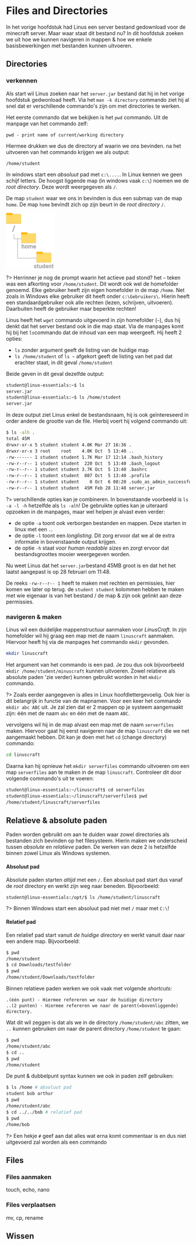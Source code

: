 # Files and Directories
In het vorige hoofdstuk had Linus een server bestand gedownload voor de minecraft server. Maar waar staat dit bestand nu? In dit hoofdstuk zoeken we uit hoe we kunnen navigeren in mappen & hoe we enkele basisbewerkingen met bestanden kunnen uitvoeren.

## Directories

### verkennen
Als start wil Linus zoeken naar het `server.jar` bestand dat hij in het vorige hoofdstuk gedwonload heeft. Via het `man -k directory` commando ziet hij al snel dat er verschillende commando's zijn om met directories te werken.

Het eerste commando dat we bekijken is het `pwd` commando. Uit de manpage van het commando zelf:
```
pwd - print name of current/working directory
```

Hiermee drukken we dus de directory af waarin we ons bevinden. na het uitvoeren van het commando krijgen we als output:

```
/home/student
```

In windows start een _absoluut_ pad met `c:\....`. In Linux kennen we geen schijf letters. De hoogst liggende map (in windows vaak `c:\`) noemen we de _root directory_. Deze wordt weergegeven als `/`.

De map `student` waar we ons in bevinden is dus een submap van de map `home`. De map `home` bevindt zich op zijn beurt in de _root directory_ `/`.

![homefolder](../images/04/homefolder-struct.png)

?> <i class="fa-solid fa-circle-info"></i> Herrinner je nog de prompt waarin het actieve pad stond? het `~` teken was een afkorting voor `/home/student`. Dit wordt ook wel de homefolder genoemd. Elke gebruiker heeft zijn eigen homefolder in de map `/home`. Net zoals in Windows elke gebruiker dit heeft onder `c:\Gebruikers\`. Hierin heeft een standaardgebruiker ook alle rechten (lezen, schrijven, uitvoeren). Daarbuiten heeft de gebruiker maar beperkte rechten!

Linus heeft het `wget` commando uitgevoerd in zijn homefolder (`~`), dus hij denkt dat het server bestand ook in die map staat. Via de manpages komt hij bij het `ls`commando dat de inhoud van een map weergeeft. Hij heeft 2 opties:
- `ls` zonder argument geeft de listing van de huidige map
- `ls /home/student` of `ls ~` afgekort geeft de listing van het pad dat erachter staat, in dit geval `/home/student`

Beide geven in dit geval dezelfde output:
```bash
student@linux-essentials:~$ ls
server.jar
student@linux-essentials:~$ ls /home/student
server.jar
```
In deze output ziet Linus enkel de bestandsnaam, hij is ook geïntereseerd in order andere de grootte van de file. Hierbij voert hij volgend commando uit:
```bash
$ ls -alh .
total 45M
drwxr-xr-x 5 student student 4.0K Mar 27 16:36 .
drwxr-xr-x 3 root    root    4.0K Oct  5 13:40 ..
-rw------- 1 student student 1.7K Mar 17 12:14 .bash_history
-rw-r--r-- 1 student student  220 Oct  5 13:40 .bash_logout
-rw-r--r-- 1 student student 3.7K Oct  5 13:40 .bashrc
-rw-r--r-- 1 student student  807 Oct  5 13:40 .profile
-rw-r--r-- 1 student student    0 Oct  6 08:20 .sudo_as_admin_successful
-rw-r--r-- 1 student student  45M Feb 28 11:48 server.jar
```
?> <i class="fa-solid fa-circle-info"></i> verschillende opties kan je combineren. In bovenstaande voorbeeld is `ls -a -l -h` hetzelfde als `ls -alh`! 
De gebruikte opties kan je uiteraard opzoeken in de manpages, maar wel helpen je alvast even verder:
* de optie `-a` toont ook verborgen bestanden en mappen. Deze starten in linux met een `.`.
* de optie `-l` toont een _longlisting_. Dit zorg ervoor dat we al de extra informatie in bovenstaande output krijgen.
* de optie `-h` staat voor _human readable sizes_ en zorgt ervoor dat bestandsgroottes mooier weergegeven worden.

Nu weet Linus dat het `server.jar`bestand 45MB groot is en dat het het laatst aangepast is op 28 februari om 11:48.

De reeks `-rw-r--r-- 1` heeft te maken met rechten en permissies, hier komen we later op terug. de `student student` kolommen hebben te maken met wie eigenaar is van het bestand / de map & zijn ook gelinkt aan deze permissies.

### navigeren & maken
Linus wil een duidelijke mappenstructuur aanmaken voor _LinusCraft_. In zijn homefolder wil hij graag een map met de naam `linuscraft` aanmaken. Hiervoor heeft hij via de manpages het commando `mkdir` gevonden.
```bash
mkdir linuscraft
```
Het argument van het commando is een pad. Je zou dus ook bijvoorbeeld `mkdir /home/student/minuscraft` kunnen uitvoeren. Zowel relatieve als absolute paden 'zie verder) kunnen gebruikt worden in het `mkdir` commando.

?> <i class="fa-solid fa-circle-info"></i> Zoals eerder aangegeven is alles in Linux hoofdlettergevoelig. Ook hier is dit belangrijk in functie van de mapnamen. Voor een keer het commando `mkdir abc ABC` uit. Je zal zien dat er 2 mappen op je systeem aangemaakt zijn: één met de naam `abc` en één met de naam `ABC`.

vervolgens wil hij in de map alvast een map met de naam `serverfiles` maken. Hiervoor gaat hij eerst navigeren naar de map `linuscraft` die we net aangemaakt hebben. Dit kan je doen met het `cd` (change directory) commando:
```bash
cd linuscraft
```
Daarna kan hij opnieuw het `mkdir serverfiles` commando uitvoeren om een map `serverfiles` aan te maken in de map `linuscraft`. Controleer dit door volgende commando's uit te voeren:
```bash
student@linux-essentials:~/linuscraft$ cd serverfiles
student@linux-essentials:~/linuscraft/serverfiles$ pwd
/home/student/linuscraft/serverfiles
```
## Relatieve & absolute paden
Paden worden gebruikt om aan te duiden waar zowel directories als bestanden zich bevinden op het filesysteem. Hierin maken we onderscheid tussen _absolute_ en _relatieve_ paden. De werken van deze 2 is hetzelfde binnen zowel Linux als Windows systemen.

#### Absoluut pad
Absolute paden starten *altijd* met een `/`. Een absoluut pad start dus vanaf de _root_ directory en werkt zijn weg naar beneden. Bijvoorbeeld:
```bash
student@linux-essentials:/opt/$ ls /home/student/linuscraft
```
?> <i class="fa-solid fa-circle-info"></i> Binnen Windows start een absoluut pad niet met `/` maar met `C:\`!

#### Relatief pad
Een relatief pad start vanuit *de huidige directory* en werkt vanuit daar naar een andere map. Bijvoorbeeld:
```bash
$ pwd
/home/student
$ cd Downloads/testfolder
$ pwd
/home/student/Downloads/testfolder
```
Binnen relatieve paden werken we ook vaak met volgende _shortcuts_:
```
.(één punt) - Hiermee refereren we naar de huidige directory
..(2 punten) - Hiermee refereren we naar de parent(=bovenliggende) directory. 
```
Wat dit wil zeggen is dat als we in de directory `/home/student/abc` zitten, we `..` kunnen gebruiken om naar de parent directory `/home/student` te gaan:
```bash
$ pwd
/home/student/abc
$ cd ..
$ pwd
/home/student
```
De punt & dubbelpunt syntax kunnen we ook in paden zelf gebruiken:
```bash
$ ls /home # absoluut pad
student bob arthur
$ pwd
/home/student/abc
$ cd ../../bob # relatief pad
$ pwd
/home/bob
```
?> <i class="fa-solid fa-circle-info"></i> Een hekje `#` geef aan dat alles wat erna komt commentaar is en dus niet uitgevoerd zal worden als een commando

## Files

### Files aanmaken

touch, echo, nano

### Files verplaatsen

mv, cp, rename

## Wissen 

